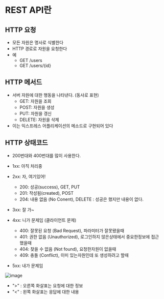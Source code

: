 # REST API란

## HTTP 요청

+ 모든 자원은 명사로 식별한다 
+ HTTP 경로로 자원을 요청한다 
+ 예 
  - GET /users 
  - GET /users/{id}

## HTTP 메서드

+ 서버 자원에 대한 행동을 나타낸다. (동사로 표현) 
  - GET: 자원을 조회
  - POST: 자원을 생성
  - PUT: 자원을 갱신
  - DELETE: 자원을 삭제 
+ 이는 익스프레스 어플리케이션의 메소드로 구현되어 있다

## HTTP 상태코드

+ 200번대와 400번대를 많이 사용한다.

+ 1xx: 아직 처리중 
+ 2xx: 자, 여기있어!
  - 200: 성공(success), GET, PUT
  - 201: 작성됨(created), POST
  - 204: 내용 없음 (No Conent), DELETE : 성공은 했지만 내용이 없다.
+ 3xx: 잘 가~ 
+ 4xx: 니가 문제임 (클라이언트 문제)
  - 400: 잘못된 요청 (Bad Request), 파라미터가 잘못됐을때
  - 401: 권한 없음 (Unauthorized), 로그인하지 않은상태에서 중요한정보에 접근했을때
  - 404: 찾을 수 없음 (Not found), 요청한자원이 없을때
  - 409: 충돌 (Conflict), 이미 있는자원인데 또 생성하려고 할때
+ 5xx: 내가 문제임

![image](https://user-images.githubusercontent.com/49984996/131236416-ef068998-e979-437d-9379-06640416cbcd.png)


+ ">" : 오른쪽 화살표는 요청에 대한 정보
+ "<" : 왼쪽 화살표는 응답에 대한 내용

